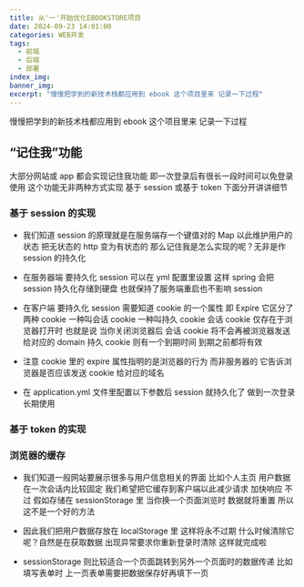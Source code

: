 ```yaml
---
title: 从'一'开始优化EBOOKSTORE项目
date: 2024-09-23 14:01:00
categories: WEB开发
tags:
  - 前端
  - 后端
  - 部署
index_img:
banner_img:
excerpt: "慢慢把学到的新技术栈都应用到 ebook 这个项目里来 记录一下过程"
---
```


慢慢把学到的新技术栈都应用到 ebook 这个项目里来 记录一下过程

## “记住我”功能

大部分网站或 app 都会实现记住我功能 即一次登录后有很长一段时间可以免登录使用 这个功能无非两种方式实现 基于 session 或基于 token 下面分开讲讲细节

### 基于 session 的实现

- 我们知道 session 的原理就是在服务端存一个键值对的 Map 以此维护用户的状态 把无状态的 http 变为有状态的 那么记住我是怎么实现的呢？无非是作 session 的持久化

- 在服务器端 要持久化 session 可以在 yml 配置里设置 这样 spring 会把 session 持久化存储到硬盘 也就保持了服务端重启也不影响 session

- 在客户端 要持久化 session 需要知道 cookie 的一个属性 即 Expire 它区分了两种 cookie 一种叫会话 cookie 一种叫持久 cookie 会话 cookie 仅存在于浏览器打开时 也就是说 当你关闭浏览器后 会话 cookie 将不会再被浏览器发送给对应的 domain 持久 cookie 则有一个到期时间 到期之前都将有效

- 注意 cookie 里的 expire 属性指明的是浏览器的行为 而非服务器的 它告诉浏览器是否应该发送 cookie 给对应的域名

- 在 application.yml 文件里配置以下参数后 session 就持久化了 做到一次登录长期使用

### 基于 token 的实现

### 浏览器的缓存

- 我们知道一般网站要展示很多与用户信息相关的界面 比如个人主页 用户数据在一次会话内比较固定 我们希望把它缓存到客户端以此减少请求 加快响应 不过 假如存储在 sessionStorage 里 当你换一个页面浏览时 数据就将重置 所以这不是一个好的方法

- 因此我们把用户数据存放在 localStorage 里 这样将永不过期 什么时候清除它呢？自然是在获取数据 出现异常要求你重新登录时清除 这样就完成啦

- sessionStorage 则比较适合一个页面跳转到另外一个页面时的数据传递 比如填写表单时 上一页表单需要把数据保存好再填下一页
